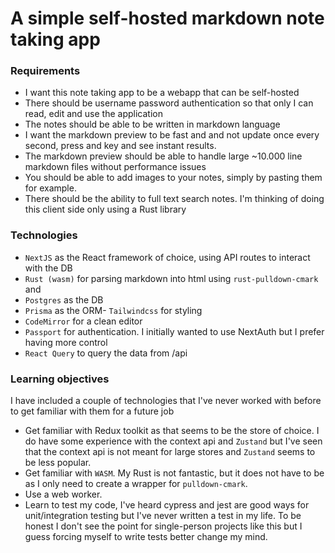 # A simple self-hosted markdown note taking app

### Requirements

- I want this note taking app to be a webapp that can be self-hosted
- There should be username password authentication so that only I can read, edit and use the application
- The notes should be able to be written in markdown language
- I want the markdown preview to be fast and and not update once every second, press and key and see instant results.
- The markdown preview should be able to handle large ~10.000 line markdown files without performance issues
- You should be able to add images to your notes, simply by pasting them for example.
- There should be the ability to full text search notes. I'm thinking of doing this client side only using a Rust library

### Technologies

- `NextJS` as the React framework of choice, using API routes to interact with the DB
- `Rust (wasm)` for parsing markdown into html using `rust-pulldown-cmark` and
- `Postgres` as the DB
- `Prisma` as the ORM- `Tailwindcss` for styling
- `CodeMirror` for a clean editor
- `Passport` for authentication. I initially wanted to use NextAuth but I prefer having more control
- `React Query` to query the data from /api

### Learning objectives

I have included a couple of technologies that I've never worked with before to get familiar with them for a future job

- Get familiar with Redux toolkit as that seems to be the store of choice. I do have some experience with the context api and `Zustand` but I've seen that the context api is not meant for large stores and `Zustand` seems to be less popular.
- Get familiar with `WASM`. My Rust is not fantastic, but it does not have to be as I only need to create a wrapper for `pulldown-cmark`.
- Use a web worker.
- Learn to test my code, I've heard cypress and jest are good ways for unit/integration testing but I've never written a test in my life. To be honest I don't see the point for single-person projects like this but I guess forcing myself to write tests better change my mind.
